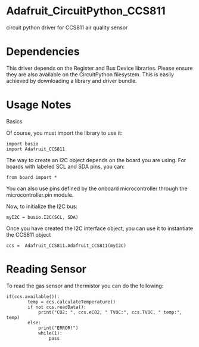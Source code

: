 # Adafruit_CircuitPython_CCS811
circuit python driver for CCS811 air quality sensor
# Dependencies

This driver depends on the Register and Bus Device libraries. Please ensure they are also available on the CircuitPython filesystem. This is easily achieved by downloading a library and driver bundle.

# Usage Notes

Basics

Of course, you must import the library to use it:

```
import busio
import Adafruit_CCS811
```
The way to create an I2C object depends on the board you are using. For boards with labeled SCL and SDA pins, you can:

```
from board import *
```

You can also use pins defined by the onboard microcontroller through the microcontroller.pin module.

Now, to initialize the I2C bus:

```
myI2C = busio.I2C(SCL, SDA)
```

Once you have created the I2C interface object, you can use it to instantiate the CCS811 object

```
ccs =  Adafruit_CCS811.Adafruit_CCS811(myI2C)
```

# Reading Sensor

To read the gas sensor and thermistor you can do the following: 

```
if(ccs.available()):
		temp = ccs.calculateTemperature()
		if not ccs.readData():
			print("CO2: ", ccs.eCO2, " TVOC:", ccs.TVOC, " temp:", temp)
		else:
			print("ERROR!")
			while(1):
				pass
```
